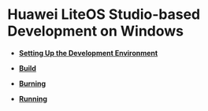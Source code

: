 # Huawei LiteOS Studio-based Development on Windows<a name="EN-US_TOPIC_0308937182"></a>

-   **[Setting Up the Development Environment](setting-up-the-development-environment-0.md)**  

-   **[Build](build-1.md)**  

-   **[Burning](burning-2.md)**  

-   **[Running](running-3.md)**  


